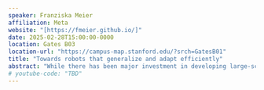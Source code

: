 ```yaml
---
speaker: Franziska Meier
affiliation: Meta
website: "[https://fmeier.github.io/]"
date: 2025-02-28T15:00:00-0000
location: Gates B03
location-url: "https://campus-map.stanford.edu/?srch=GatesB01"
title: "Towards robots that generalize and adapt efficiently"
abstract: "While there has been major investment in developing large-scale robot learning algorithms, achieving true autonomy remains a wide-open research question. A key ingredient towards this goal is a robots ability to generalize to unseen scenarios well enough such that it can bootstrap learning and adaptation efficiently. In this talk, I’ll present examples of FAIR robotics research towards the goal of learning general representations for a wide spectrum of robotics applications."
# youtube-code: "TBD"
---
```

